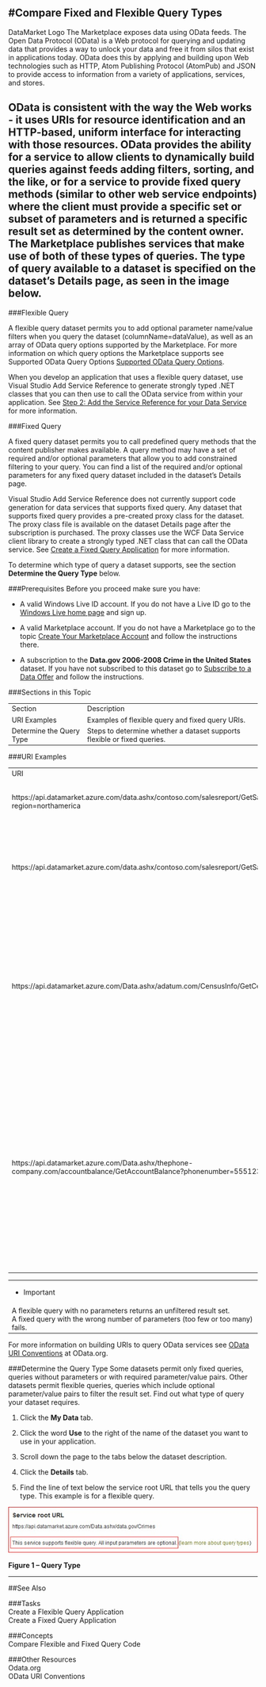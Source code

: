   
<properties 
   pageTitle="Compare Fixed and Flexible Query Types" 
   description="How to Compare Fixed and Flexible Query Types" 
   services="cloud-services" 
   documentationCenter="" 
   authors="kevinscharpenberg" 
   manager="manager-alias" 
   editor=""/>

<tags
   ms.service="marketplace"
   ms.devlang="na"
   ms.topic="article"
   ms.tgt_pltfrm="na"
   ms.workload="data-services" 
   ms.date="02/13/2015"
   ms.author="kevsch"/>
 
#Compare Fixed and Flexible Query Types 
 -----------

DataMarket Logo The Marketplace exposes data using OData feeds. The Open Data Protocol (OData) is a Web protocol for querying and updating data that provides a way to unlock your data and free it from silos that exist in applications today. OData does this by applying and building upon Web technologies such as HTTP, Atom Publishing Protocol (AtomPub) and JSON to provide access to information from a variety of applications, services, and stores.  

OData is consistent with the way the Web works - it uses URIs for resource identification and an HTTP-based, uniform interface for interacting with those resources. OData provides the ability for a service to allow clients to dynamically build queries against feeds adding filters, sorting, and the like, or for a service to provide fixed query methods (similar to other web service endpoints) where the client must provide a specific set or subset of parameters and is returned a specific result set as determined by the content owner. The Marketplace publishes services that make use of both of these types of queries. The type of query available to a dataset is specified on the dataset’s **Details** page, as seen in the image below. 
 -----------

###Flexible Query

A flexible query dataset permits you to add optional parameter name/value filters when you query the dataset (columnName=dataValue), as well as an array of OData query options supported by the Marketplace. For more information on which query options the Marketplace supports see Supported OData Query Options [Supported OData Query Options](./marketplace-data-market-supported-odata-query-options.md).


When you develop an application that uses a flexible query dataset, use Visual Studio Add Service Reference to generate strongly typed .NET classes that you can then use to call the OData service from within your application. See [Step 2: Add the Service Reference for your Data Service](./marketplace-data-market-create-a-flexible-query-application.md) for more information.

###Fixed Query

A fixed query dataset permits you to call predefined query methods that the content publisher makes available. A query method may have a set of required and/or optional parameters that allow you to add constrained filtering to your query. You can find a list of the required and/or optional parameters for any fixed query dataset included in the dataset’s Details page.

Visual Studio Add Service Reference does not currently support code generation for data services that supports fixed query. Any dataset that supports fixed query provides a pre-created proxy class for the dataset. The proxy class file is available on the dataset Details page after the subscription is purchased. The proxy classes use the WCF Data Service client library to create a strongly typed .NET class that can call the OData service. See [Create a Fixed Query Application](./marketplace-data-market-create-a-fixed-query-application.md)  for more information.

To determine which type of query a dataset supports, see the section **Determine the Query Type** below.

###Prerequisites
Before you proceed make sure you have:

* A valid Windows Live ID account. If you do not have a Live ID go to the [Windows Live home page](http://go.microsoft.com/fwlink/?linkid=202643) and sign up.


* A valid Marketplace account. If you do not have a Marketplace go to the topic [Create Your Marketplace Account](./marketplace-data-market-create-your-marketplace-account.md) and follow the instructions there.


* A subscription to the **Data.gov 2006-2008 Crime in the United States** dataset. If you have not subscribed to this dataset go to [Subscribe to a Data Offer](./marketplace-data-market-subscribe-to-a-data-offer.md) and follow the instructions.



###Sections in this Topic

<table>
  <tr>
<td>Section </td><td>Description</td>
</tr>

<tr><td> URI Examples</td>
<td>Examples of flexible query and fixed query URIs.</td>
</tr>

<tr><td>Determine the Query Type</td>
<td>Steps to determine whether a dataset supports flexible or fixed queries.</td>
</tr>

</table>

###URI Examples

<table>
  <tr>
<td>URI</td><td>URI Description</td>
</tr>

<tr><td> https://api.datamarket.azure.com/data.ashx/contoso.com/salesreport/GetSalesReport?region=northamerica </td>
<td>Flexible query to access the Contoso, Ltd. Sales Report data for North America.</td>
</tr>

<tr><td>https://api.datamarket.azure.com/data.ashx/contoso.com/salesreport/GetSalesReport
 </td>
<td>Flexible query to access the Contoso, Ltd. Sales Report data. 
Since no parameters are specified, the result set is unfiltered and the query returns all Sales Reports in the system.</td>
</tr>

  <tr>
<td>https://api.datamarket.azure.com/Data.ashx/adatum.com/CensusInfo/GetCensusData </td>

<td>Fixed query with no required parameters to access the latest census data from the A. Datum, Inc. service. </br></br>

The call to GetCensusData is the data access method in the downloaded C# service class provided by the Marketplace.
</td>
</tr>

  <tr>
<td>https://api.datamarket.azure.com/Data.ashx/thephone-company.com/accountbalance/GetAccountBalance?phonenumber=5551234567</td>

<td> Fixed query with one required parameter to access a specific account balance data from The Phone Company’s Marketplace service. </br>
If the required parameter name/value pair is not supplied the query fails. </br></br>

The call to GetAccountBalance is the data access method in the downloaded C# service class provided by the Marketplace.
 </td>
</tr>
</table>
 
 
<table>
  <tr>
<td>

- Important</td>
</tr>

<tr><td>A flexible query with no parameters returns an unfiltered result set. </br>
A fixed query with the wrong number of parameters (too few or too many) fails. 
</td>
</tr>
</table>



For more information on building URIs to query OData services see [OData URI Conventions](http://www.odata.org/developers/protocols/uri-conventions) at OData.org.

###Determine the Query Type
Some datasets permit only fixed queries, queries without parameters or with required parameter/value pairs. Other datasets permit flexible queries, queries which include optional parameter/value pairs to filter the result set. Find out what type of query your dataset requires.

1.  Click the **My Data** tab.

2.  Click the word **Use** to the right of the name of the dataset you want to use in your application.

3.  Scroll down the page to the tabs below the dataset description.

4.  Click the **Details** tab.

5.  Find the line of text below the service root URL that tells you the query type. This example is for a flexible query.

![alt text](./media/marketplace-data-market-compare-fixed-and-flexible-query-types/servicerooturl.jpg)

**Figure 1 – Query Type**


 -----------
##See Also

###Tasks<br />
Create a Flexible Query Application<br />
Create a Fixed Query Application

###Concepts<br />
Compare Flexible and Fixed Query Code

###Other Resources<br />
Odata.org<br />
OData URI Conventions
